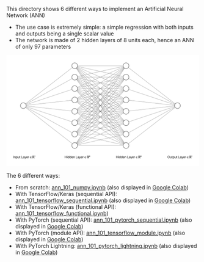 This directory shows 6 different ways to implement an Artificial Neural Network (ANN)
* The use case is extremely simple: a simple regression with both inputs and outputs being a single scalar value
* The network is made of 2 hidden layers of 8 units each, hence an ANN of only 97 parameters

![ANN architecture](ann_101.png?raw=true)

The 6 different ways:
* From scratch: [ann_101_numpy.ipynb](ann_101_numpy.ipynb) (also displayed in [Google Colab](https://colab.research.google.com/drive/1gx0iyzh7yKybdixeW-PHlu38xgEHvXRW?usp=sharing))
* With TensorFlow/Keras (sequential API): [ann_101_tensorflow_sequential.ipynb](ann_101_tensorflow_sequential.ipynb) (also displayed in [Google Colab](https://colab.research.google.com/drive/1HdwtJ8R4XwBXJJeDpz8cnJlbCXqa93ET?usp=sharing))
* With TensorFlow/Keras (functional API): [ann_101_tensorflow_functional.ipynb](https://colab.research.google.com/drive/1ZbS9iUJhMl9XVm7UJohfTjqMfgT3bYA8?usp=sharing))
* With PyTorch (sequential API): [ann_101_pytorch_sequential.ipynb](ann_101_pytorch_sequential.ipynb) (also displayed in [Google Colab](https://colab.research.google.com/drive/1hbdmxh2HBkR99QkrnE5a3cCunaBljWU_?usp=sharing))
* With PyTorch (module API): [ann_101_tensorflow_module.ipynb](ann_101_pytorch_module.ipynb) (also displayed in [Google Colab](https://colab.research.google.com/drive/1JLEe_1ceNZ0Wpbqn3ucHUs0GqJJEBb2i?usp=sharing))
* With PyTorch Lightning: [ann_101_pytorch_lightning.ipynb](nn_101_pytorch_lightning.ipynb) (also displayed in [Google Colab](https://colab.research.google.com/drive/19TtIgFoxZx8w3-p3dUsby2kaHTWH-Rex?usp=sharing))
